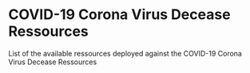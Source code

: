 # COVID-19 Corona Virus Decease Ressources

List of the available ressources deployed against the COVID-19 Corona Virus Decease Ressources
